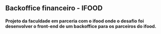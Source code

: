 ## Backoffice financeiro - IFOOD

#### Projeto da faculdade em parceria com o ifood onde o desafio foi desenvolver o front-end de um backoffice para os parceiros do ifood.

